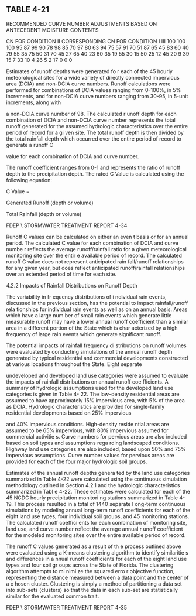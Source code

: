 ## TABLE  4-21 
 
RECOMMENDED  CURVE  NUMBER  ADJUSTMENTS 
BASED  ON  ANTECEDENT  MOISTURE  CONTENTS 
 
CN  FOR 
CONDITION  II 
CORRESPONDING  CN  FOR  CONDITION 
I 
III 
100 100 100 
95 87 99 
90 78 98 
85 70 97 
80 63 94 
75 57 91 
70 51 87 
65 45 83 
60 40 79 
55 35 75 
50 31 70 
45 27 65 
40 23 60 
35 19 55 
30 15 50 
25 12 45 
20 9 39 
15 7 33 
10 4 26 
5 2 17 
0 0 0 
 
 

 

 Estimates of runoff depths were generated fo
r each of the 45 hourly meteorological sites for 
a wide variety of directly connected impervious
 area (DCIA) and non-DCIA
 curve numbers.  Runoff 
calculations were performed for combinations 
of DCIA values ranging from 0-100%, in 5% 
increments, and for non-DCIA curve numbers ranging from 30-95, in 5-unit increments, along with 

a non-DCIA curve number of 98.  The calculated r
unoff depth for each combination of DCIA and 
non-DCIA curve number represents the total 
runoff generated for the assumed hydrologic 
characteristics over the entire period of record for a gi
ven site.  The total runoff depth is then divided 
by the total rainfall depth which occurred over the entire period of record to generate a runoff C 

value for each combination of DCIA and curve number. 

 

 The runoff coefficient ranges 
from 0-1 and represents the ratio of runoff depth to the 
precipitation depth.  The rated C Value is calculated using the following equation: 

 

 
C Value =
 
Generated Runoff (depth or volume)
 
Total Rainfall (depth or volume)
 
 

FDEP \ STORMWATER  TREATMENT  REPORT 
4-34 
 

 
Runoff C values can be calculated on either an even
t basis or for an annual period.  The calculated C 
value for each combination of DCIA and curve numbe
r reflects the average runoff/rainfall ratio for a 
given meteorological monitoring site over the entir
e available period of record.  The calculated 
runoff C value does not represent anticipated rain
fall/runoff relationships for any given year, but 
does reflect anticipated runoff/rainfall relationships over an extended period of time for each site.   

 

 
4.2.2 Impacts of Rainfall Distributions on Runoff Depth
 
 
 The variability in fr equency distributions of i
ndividual rain events, discussed in the previous 
section, has the potential to impact rainfall/runoff rela
tionships for individual rain events as well as 
on an annual basis.  Areas which have a large num
ber of small rain events which generate little 
measurable runoff may have a lower annual runoff 
coefficient than a similar area in a different 
portion of the State which is char
acterized by a high frequency of large rain events which generate 
significant runoff. 

 

 The potential impacts of rainfall frequency di
stributions on runoff volumes were evaluated 
by conducting simulations of the annual runoff 
depth generated by typical residential and 
commercial developments constructed at various locations throughout the State.  Eight separate 

undeveloped and developed land use categories were 
assumed to evaluate the impacts of rainfall 
distributions on annual runoff coe
fficients.  A summary of hydrologic assumptions used for the 
developed land use categories is given in Table 4-
22.  The low-density residential areas are assumed 
to have approximately 15% impervious area, 
with 5% of the area as DCIA.  Hydrologic 
characteristics are provided for single-family residential developments based on 25% impervious 

and 40% impervious conditions.  High-density reside
ntial areas are assumed to be 65% impervious, 
with 80% impervious assumed for commercial activitie
s.  Curve numbers for pervious areas are also 
included based on soil types and assumptions rega
rding landscaped conditions.  Highway land use 
categories are also included, based upon 50% and 
75% impervious assumptions.  Curve number 
values for pervious areas are provided for each of the four major hydrologic soil groups. 
 

Estimates of the annual runoff depths genera
ted by the land use categories summarized in 
Table 4-22 were calculated using the continuous
 simulation methodology outlined in Section 4.2.1 
and the hydrologic characteristics summarized in Tabl
e 4-22.  These estimates were calculated for 
each of the 45 NCDC hourly precipitation monitori
ng stations summarized in Table 4-19.  This 
process resulted in a total of 1440 separate l
ong-term continuous simulations by modeling annual 
long-term runoff coefficients for each of the eight
 land use types, four individual soil groups, and 45 
monitoring stations.  The calculated runoff coeffici
ents for each combination of monitoring site, land 
use, and curve number reflect the average annual r
unoff coefficient for the modeled monitoring sites 
over the entire available period of record. 
 

The runoff C values generated as a result of th
e process outlined above were evaluated using 
a K-means clustering algorithm to identify similaritie
s and differences in a
nnual runoff coefficients 
for each of the eight land use types and four soil gr
oups across the State of Florida.  The clustering 
algorithm attempts to mi nimi ze the squared erro
r objective function, representing the distance 
measured between a data point and the center of a c
hosen cluster.  Clustering is simply a method of 
partitioning a data set into sub-sets (clusters) so that
 the data in each sub-set are statistically similar 
for the evaluated common trait. 

FDEP \ STORMWATER  TREATMENT  REPORT 
4-35
